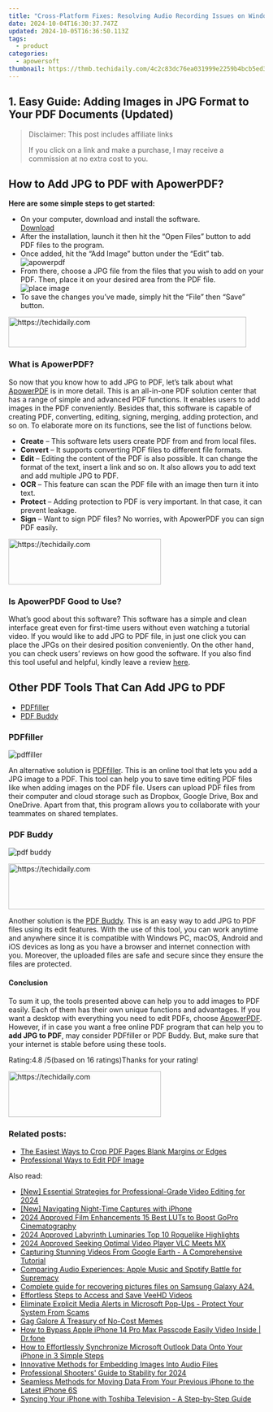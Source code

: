 ```yaml
---
title: "Cross-Platform Fixes: Resolving Audio Recording Issues on Windows & macOS Systems"
date: 2024-10-04T16:30:37.747Z
updated: 2024-10-05T16:36:50.113Z
tags:
  - product
categories:
  - apowersoft
thumbnail: https://thmb.techidaily.com/4c2c83dc76ea031999e2259b4bcb5ed3cf0b94afcaf6c4463fe69d20d044b80c.jpg
---
```


## 1. Easy Guide: Adding Images in JPG Format to Your PDF Documents (Updated)

>  Disclaimer: This post includes affiliate links
>
>  If you click on a link and make a purchase, I may receive a commission at no extra cost to you.
>

## How to Add JPG to PDF with ApowerPDF?

**Here are some simple steps to get started:**

* On your computer, download and install the software.  
[Download](https://tools.techidaily.com/apowersoft/products/)
* After the installation, launch it then hit the “Open Files” button to add PDF files to the program.
* Once added, hit the “Add Image” button under the “Edit” tab.  
![apowerpdf](https://www.apowersoft.com//webusupload.aoscdn.com/apowercom/wp-content/uploads/2020/07/add-image.jpg.webp)
* From there, choose a JPG file from the files that you wish to add on your PDF. Then, place it on your desired area from the PDF file.  
![place image](https://www.apowersoft.com//webusupload.aoscdn.com/apowercom/wp-content/uploads/2020/07/place-jpg.jpg.webp)
* To save the changes you’ve made, simply hit the “File” then “Save” button.

<!-- affiliate ads begin -->
<a href="https://bluettius.sjv.io/c/5597632/2139118/17108" target="_top" id="2139118">
  <img src="//a.impactradius-go.com/display-ad/17108-2139118" border="0" alt="https://techidaily.com" width="468" height="60"/>
</a>
<img height="0" width="0" src="https://bluettius.sjv.io/i/5597632/2139118/17108" style="position:absolute;visibility:hidden;" border="0" />
<!-- affiliate ads end -->

### What is ApowerPDF?

So now that you know how to add JPG to PDF, let’s talk about what [ApowerPDF](https://tools.techidaily.com/apowersoft/apower-pdf/) is in more detail. This is an all-in-one PDF solution center that has a range of simple and advanced PDF functions. It enables users to add images in the PDF conveniently. Besides that, this software is capable of creating PDF, converting, editing, signing, merging, adding protection, and so on. To elaborate more on its functions, see the list of functions below.

* **Create** – This software lets users create PDF from and from local files.
* **Convert** – It supports converting PDF files to different file formats.
* **Edit**  – Editing the content of the PDF is also possible. It can change the format of the text, insert a link and so on. It also allows you to add text and add multiple JPG to PDF.
* **OCR** – This feature can scan the PDF file with an image then turn it into text.
* **Protect** – Adding protection to PDF is very important. In that case, it can prevent leakage.
* **Sign** – Want to sign PDF files? No worries, with ApowerPDF you can sign PDF easily.

<!-- affiliate ads begin -->
<a href="https://aligracehair.sjv.io/c/5597632/2012415/19272" target="_top" id="2012415">
  <img src="//a.impactradius-go.com/display-ad/19272-2012415" border="0" alt="https://techidaily.com" width="300" height="90"/>
</a>
<img height="0" width="0" src="https://aligracehair.sjv.io/i/5597632/2012415/19272" style="position:absolute;visibility:hidden;" border="0" />
<!-- affiliate ads end -->

### Is ApowerPDF Good to Use?

What’s good about this software? This software has a simple and clean interface great even for first-time users without even watching a tutorial video. If you would like to add JPG to PDF file, in just one click you can place the JPGs on their desired position conveniently. On the other hand, you can check users’ reviews on how good the software. If you also find this tool useful and helpful, kindly leave a review [here](https://www.g2crowd.com/products/apowerpdf/reviews).

## Other PDF Tools That Can Add JPG to PDF

* [PDFfiller](https://tools.techidaily.com/apowersoft/products/)
* [PDF Buddy](https://tools.techidaily.com/apowersoft/products/)

### PDFfiller

![pdffiller](https://www.apowersoft.com//webusupload.aoscdn.com/apowercom/wp-content/uploads/2020/07/add-image-pdffiller.jpg.webp)

An alternative solution is [PDFfiller](https://www.pdffiller.com/en/categories/add-image.htm). This is an online tool that lets you add a JPG image to a PDF. This tool can help you to save time editing PDF files like when adding images on the PDF file. Users can upload PDF files from their computer and cloud storage such as Dropbox, Google Drive, Box and OneDrive. Apart from that, this program allows you to collaborate with your teammates on shared templates.

### PDF Buddy

![pdf buddy](https://www.apowersoft.com//webusupload.aoscdn.com/apowercom/wp-content/uploads/2020/07/add-jpg-using-pdfbuddy.jpg.webp)

<!-- affiliate ads begin -->
<a href="https://appsumo.8odi.net/c/5597632/2151884/7443" target="_top" id="2151884">
  <img src="//a.impactradius-go.com/display-ad/7443-2151884" border="0" alt="https://techidaily.com" width="728" height="90"/>
</a>
<img height="0" width="0" src="https://appsumo.8odi.net/i/5597632/2151884/7443" style="position:absolute;visibility:hidden;" border="0" />
<!-- affiliate ads end -->

Another solution is the [PDF Buddy](https://www.pdfbuddy.com/how-to/add-image-to-pdf). This is an easy way to add JPG to PDF files using its edit features. With the use of this tool, you can work anytime and anywhere since it is compatible with Windows PC, macOS, Android and iOS devices as long as you have a browser and internet connection with you. Moreover, the uploaded files are safe and secure since they ensure the files are protected.

#### Conclusion

To sum it up, the tools presented above can help you to add images to PDF easily. Each of them has their own unique functions and advantages. If you want a desktop with everything you need to edit PDFs, choose [ApowerPDF](https://tools.techidaily.com/apowersoft/apower-pdf/). However, if in case you want a free online PDF program that can help you to **add JPG to PDF**, may consider PDFfiller or PDF Buddy. But, make sure that your internet is stable before using these tools.

Rating:4.8 /5(based on 16 ratings)Thanks for your rating!

<!-- affiliate ads begin -->
<a href="https://aligracehair.sjv.io/c/5597632/1975836/19272" target="_top" id="1975836">
  <img src="//a.impactradius-go.com/display-ad/19272-1975836" border="0" alt="https://techidaily.com" width="300" height="90"/>
</a>
<img height="0" width="0" src="https://aligracehair.sjv.io/i/5597632/1975836/19272" style="position:absolute;visibility:hidden;" border="0" />
<!-- affiliate ads end -->

### Related posts:

* [The Easiest Ways to Crop PDF Pages Blank Margins or Edges](https://tools.techidaily.com/apowersoft/apower-pdf/)
* [Professional Ways to Edit PDF Image](https://tools.techidaily.com/apowersoft/apower-pdf/)

<ins class="adsbygoogle"
     style="display:block"
     data-ad-format="autorelaxed"
     data-ad-client="ca-pub-7571918770474297"
     data-ad-slot="1223367746"></ins>

<ins class="adsbygoogle"
     style="display:block"
     data-ad-client="ca-pub-7571918770474297"
     data-ad-slot="8358498916"
     data-ad-format="auto"
     data-full-width-responsive="true"></ins>

<span class="atpl-alsoreadstyle">Also read:</span>
<div><ul>
<li><a href="https://youtube-zero.techidaily.com/ssential-strategies-for-professional-grade-video-editing-for-2024/"><u>[New] Essential Strategies for Professional-Grade Video Editing for 2024</u></a></li>
<li><a href="https://extra-guidance.techidaily.com/new-navigating-night-time-captures-with-iphone/"><u>[New] Navigating Night-Time Captures with iPhone</u></a></li>
<li><a href="https://some-techniques.techidaily.com/2024-approved-film-enhancements-15-best-luts-to-boost-gopro-cinematography/"><u>2024 Approved Film Enhancements 15 Best LUTs to Boost GoPro Cinematography</u></a></li>
<li><a href="https://video-capture.techidaily.com/2024-approved-labyrinth-luminaries-top-10-roguelike-highlights/"><u>2024 Approved Labyrinth Luminaries Top 10 Roguelike Highlights</u></a></li>
<li><a href="https://extra-support.techidaily.com/2024-approved-seeking-optimal-video-player-vlc-meets-mx/"><u>2024 Approved Seeking Optimal Video Player VLC Meets MX</u></a></li>
<li><a href="https://win-community.techidaily.com/capturing-stunning-videos-from-google-earth-a-comprehensive-tutorial/"><u>Capturing Stunning Videos From Google Earth - A Comprehensive Tutorial</u></a></li>
<li><a href="https://win-community.techidaily.com/comparing-audio-experiences-apple-music-and-spotify-battle-for-supremacy/"><u>Comparing Audio Experiences: Apple Music and Spotify Battle for Supremacy</u></a></li>
<li><a href="https://phone-solutions.techidaily.com/complete-guide-for-recovering-pictures-files-on-samsung-galaxy-a24-by-fonelab-android-recover-pictures/"><u>Complete guide for recovering pictures files on Samsung Galaxy A24.</u></a></li>
<li><a href="https://win-community.techidaily.com/effortless-steps-to-access-and-save-veehd-videos/"><u>Effortless Steps to Access and Save VeeHD Videos</u></a></li>
<li><a href="https://win-community.techidaily.com/eliminate-explicit-media-alerts-in-microsoft-pop-ups-protect-your-system-from-scams/"><u>Eliminate Explicit Media Alerts in Microsoft Pop-Ups - Protect Your System From Scams</u></a></li>
<li><a href="https://fox-glue.techidaily.com/gag-galore-a-treasury-of-no-cost-memes/"><u>Gag Galore A Treasury of No-Cost Memes</u></a></li>
<li><a href="https://iphone-unlock.techidaily.com/how-to-bypass-apple-iphone-14-pro-max-passcode-easily-video-inside-drfone-by-drfone-ios/"><u>How to Bypass Apple iPhone 14 Pro Max Passcode Easily Video Inside | Dr.fone</u></a></li>
<li><a href="https://win-community.techidaily.com/how-to-effortlessly-synchronize-microsoft-outlook-data-onto-your-iphone-in-3-simple-steps/"><u>How to Effortlessly Synchronize Microsoft Outlook Data Onto Your iPhone in 3 Simple Steps</u></a></li>
<li><a href="https://win-community.techidaily.com/innovative-methods-for-embedding-images-into-audio-files/"><u>Innovative Methods for Embedding Images Into Audio Files</u></a></li>
<li><a href="https://facebook-record-videos.techidaily.com/professional-shooters-guide-to-stability-for-2024/"><u>Professional Shooters' Guide to Stability for 2024</u></a></li>
<li><a href="https://win-community.techidaily.com/seamless-methods-for-moving-data-from-your-previous-iphone-to-the-latest-iphone-6s/"><u>Seamless Methods for Moving Data From Your Previous iPhone to the Latest iPhone 6S</u></a></li>
<li><a href="https://win-community.techidaily.com/syncing-your-iphone-with-toshiba-television-a-step-by-step-guide/"><u>Syncing Your iPhone with Toshiba Television - A Step-by-Step Guide</u></a></li>
</ul></div>

